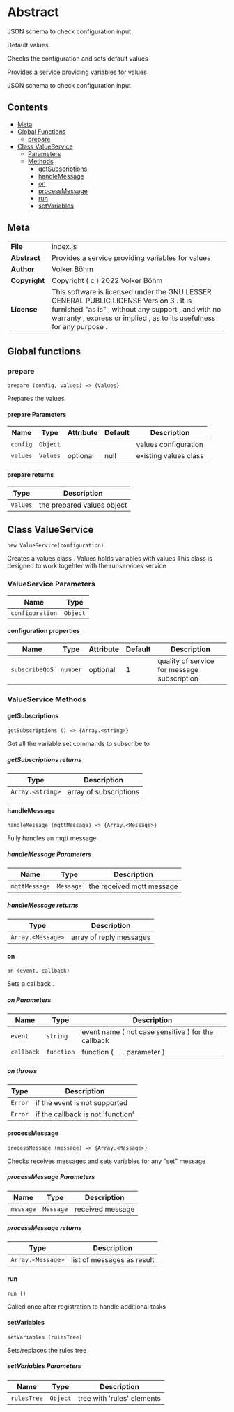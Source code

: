 <!-- This file is generated by jsmddoc version 0.1 -->

# Abstract

JSON schema to check configuration input

Default values

Checks the configuration and sets default values

Provides a service providing variables for values

JSON schema to check configuration input

## Contents

- [Meta](#Meta)
- [Global Functions](#Global-functions)
  - [prepare](#prepare)
- [Class ValueService](#Class-ValueService)
  - [Parameters](#ValueService-Parameters)
  - [Methods](#ValueService-Methods)
    - [getSubscriptions](#getSubscriptions)
    - [handleMessage](#handleMessage)
    - [on](#on)
    - [processMessage](#processMessage)
    - [run](#run)
    - [setVariables](#setVariables)

## Meta

| | |
| --- | --- |
| **File** | index.js |
| **Abstract** | Provides a service providing variables for values |
| **Author** | Volker Böhm |
| **Copyright** | Copyright ( c ) 2022 Volker Böhm |
| **License** | This software is licensed under the GNU LESSER GENERAL PUBLIC LICENSE Version 3 . It is furnished "as is" , without any support , and with no warranty , express or implied , as to its usefulness for any purpose . |

## Global functions

### prepare

`prepare (config, values) => {Values}`

Prepares the values

#### prepare Parameters

| Name | Type | Attribute | Default | Description |
| ---------- | ------------ | ------------ | ------------ | ----------------- |
| `config` | `Object` |  |  | values configuration | |
| `values` | `Values` | optional | null | existing values class | |

#### prepare returns

| Type | Description |
| ---- | ----------- |
| `Values` | the prepared values object |

## Class ValueService

`new ValueService(configuration)`

Creates a values class . Values holds variables with values This class is designed to work togehter with the runservices service

### ValueService Parameters

| Name | Type |
| ---------- | ------------ |
| `configuration` | `Object` | |

#### configuration properties

| Name | Type | Attribute | Default | Description |
| ---------- | ------------ | ------------ | ------------ | ----------------- |
| `subscribeQoS` | `number` | optional | 1 | quality of service for message subscription | |

### ValueService Methods

#### getSubscriptions

`getSubscriptions () => {Array.<string>}`

Get all the variable set commands to subscribe to

##### getSubscriptions returns

| Type | Description |
| ---- | ----------- |
| `Array.<string>` | array of subscriptions |

#### handleMessage

`handleMessage (mqttMessage) => {Array.<Message>}`

Fully handles an mqtt message

##### handleMessage Parameters

| Name | Type | Description |
| ---------- | ------------ | ----------------- |
| `mqttMessage` | `Message` | the received mqtt message | |

##### handleMessage returns

| Type | Description |
| ---- | ----------- |
| `Array.<Message>` | array of reply messages |

#### on

`on (event, callback)`

Sets a callback .

##### on Parameters

| Name | Type | Description |
| ---------- | ------------ | ----------------- |
| `event` | `string` | event name ( not case sensitive ) for the callback | |
| `callback` | `function` | function ( . . . parameter ) | |

##### on throws

| Type | Description |
| ---- | ----------- |
| `Error` | if the event is not supported |
| `Error` | if the callback is not 'function' |

#### processMessage

`processMessage (message) => {Array.<Message>}`

Checks receives messages and sets variables for any "set" message

##### processMessage Parameters

| Name | Type | Description |
| ---------- | ------------ | ----------------- |
| `message` | `Message` | received message | |

##### processMessage returns

| Type | Description |
| ---- | ----------- |
| `Array.<Message>` | list of messages as result |

#### run

`run ()`

Called once after registration to handle additional tasks

#### setVariables

`setVariables (rulesTree)`

Sets/replaces the rules tree

##### setVariables Parameters

| Name | Type | Description |
| ---------- | ------------ | ----------------- |
| `rulesTree` | `Object` | tree with 'rules' elements | |
